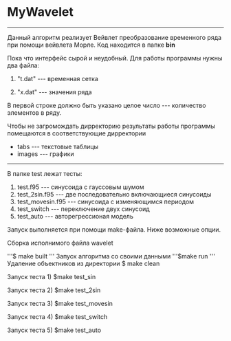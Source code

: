 # MyWavelet
---
Данный алгоритм реализует Вейвлет преобразование временного ряда при помощи вейвлета Морле. Код находится в папке **bin**

Пока что интерфейс сырой и неудобный. Для работы программы нужны два файла: 
    
1. "t.dat" --- временная сетка 

2. "x.dat" --- значения ряда

В первой строке должно быть указано целое число --- количество элементов в ряду.

Чтобы не загромождать дирректорию результаты работы программы помещаются в соответствующие дирректории

- tabs    --- текстовые таблицы 
- images  --- графики

---

В папке test лежат тесты: 

1. test.f95      --- синусоида с гауссовым шумом
2. test\_2sin.f95 --- две последовательно включающиеся синусоиды
3. test\_movesin.f95 --- синусоида с изменяющимся периодом
4. test\_switch   --- переключение двух синусоид
5. test\_auto     --- авторегрессионая модель 

Запуск выполняется при помощи make-файла. Ниже возможные опции.

Сборка исполнимого файла wavelet

'''$ make built 
'''
Запуск алгоритма со своими данными
'''$make run
'''
Удаление объектников из директории
$ make clean

Запуск теста 1)
$make test_sin

Запуск теста 2)
$make test_2sin

Запуск теста 3)
$make test_movesin

Запуск теста 4)
$make test_switch

Запуск теста 5)
$make test_auto

